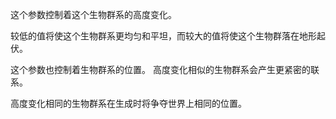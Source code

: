 这个参数控制着这个生物群系的高度变化。

较低的值将使这个生物群系更均匀和平坦，而较大的值将使这个生物群落在地形起伏。

这个参数也控制着生物群系的位置。
高度变化相似的生物群系会产生更紧密的联系。

高度变化相同的生物群系在生成时将争夺世界上相同的位置。
